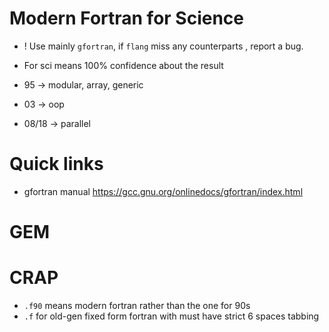 # Modern Fortran for Science

+ ! Use mainly `gfortran`, if `flang` miss any counterparts , report a bug.
+ For sci means 100% confidence about the result

+ 95 -> modular, array, generic
+ 03 -> oop
+ 08/18 -> parallel

# Quick links

+ gfortran manual <https://gcc.gnu.org/onlinedocs/gfortran/index.html>

# GEM

# CRAP

+ `.f90` means modern fortran rather than the one for 90s
+ `.f` for old-gen fixed form fortran with must have strict 6 spaces tabbing